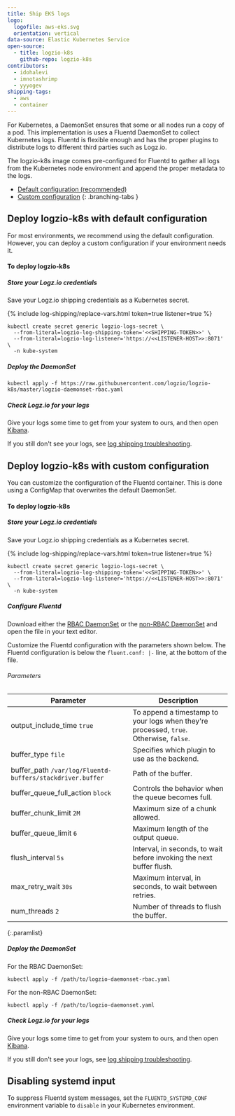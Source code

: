 ```yaml
---
title: Ship EKS logs
logo:
  logofile: aws-eks.svg
  orientation: vertical
data-source: Elastic Kubernetes Service
open-source:
  - title: logzio-k8s
    github-repo: logzio-k8s
contributors:
  - idohalevi
  - imnotashrimp
  - yyyogev
shipping-tags:
  - aws
  - container
---
```


For Kubernetes, a DaemonSet ensures that some or all nodes run a copy of a pod.
This implementation is uses a Fluentd DaemonSet to collect Kubernetes logs.
Fluentd is flexible enough and has the proper plugins to distribute logs to different third parties such as Logz.io.

The logzio-k8s image comes pre-configured for Fluentd to gather all logs from the Kubernetes node environment and append the proper metadata to the logs.

<div class="branching-container">

* [Default configuration <span class="sm ital">(recommended)</span>](#default-config)
* [Custom configuration](#custom-config)
{: .branching-tabs }

<!-- tab:start -->
<div id="default-config">

## Deploy logzio-k8s with default configuration

For most environments, we recommend using the default configuration.
However, you can deploy a custom configuration if your environment needs it.

#### To deploy logzio-k8s

<div class="tasklist">

##### Store your Logz.io credentials

Save your Logz.io shipping credentials as a Kubernetes secret.

{% include log-shipping/replace-vars.html token=true listener=true %}

```shell
kubectl create secret generic logzio-logs-secret \
  --from-literal=logzio-log-shipping-token='<<SHIPPING-TOKEN>>' \
  --from-literal=logzio-log-listener='https://<<LISTENER-HOST>>:8071' \
  -n kube-system
```

##### Deploy the DaemonSet

```shell
kubectl apply -f https://raw.githubusercontent.com/logzio/logzio-k8s/master/logzio-daemonset-rbac.yaml
```

##### Check Logz.io for your logs

Give your logs some time to get from your system to ours,
and then open [Kibana](https://app.logz.io/#/dashboard/kibana).

If you still don't see your logs,
see [log shipping troubleshooting]({{site.baseurl}}/user-guide/log-shipping/log-shipping-troubleshooting.html).

</div>

</div>
<!-- tab:end -->

<!-- tab:start -->
<div id="custom-config">

## Deploy logzio-k8s with custom configuration

You can customize the configuration of the Fluentd container.
This is done using a ConfigMap that overwrites the default DaemonSet.

#### To deploy logzio-k8s

<div class="tasklist">

##### Store your Logz.io credentials

Save your Logz.io shipping credentials as a Kubernetes secret.

{% include log-shipping/replace-vars.html token=true listener=true %}

```shell
kubectl create secret generic logzio-logs-secret \
  --from-literal=logzio-log-shipping-token='<<SHIPPING-TOKEN>>' \
  --from-literal=logzio-log-listener='https://<<LISTENER-HOST>>:8071' \
  -n kube-system
```

##### Configure Fluentd

Download either
the [RBAC DaemonSet](https://raw.githubusercontent.com/logzio/logzio-k8s/master/logzio-daemonset-rbac.yaml)
or the [non-RBAC DaemonSet](https://raw.githubusercontent.com/logzio/logzio-k8s/master/logzio-daemonset.yaml)
and open the file in your text editor.

Customize the Fluentd configuration with the parameters shown below.
The Fluentd configuration is below the `fluent.conf: |-` line, at the bottom of the file.

###### Parameters

| Parameter | Description |
|---|---|
| output_include_time <span class="default-param">`true`</span> | To append a timestamp to your logs when they're processed, `true`. Otherwise, `false`. |
| buffer_type <span class="default-param">`file`</span> | Specifies which plugin to use as the backend. |
| buffer_path <span class="default-param">`/var/log/Fluentd-buffers/stackdriver.buffer`</span> | Path of the buffer. |
| buffer_queue_full_action <span class="default-param">`block`</span> | Controls the behavior when the queue becomes full. |
| buffer_chunk_limit <span class="default-param">`2M`</span> | Maximum size of a chunk allowed. |
| buffer_queue_limit <span class="default-param">`6`</span> | Maximum length of the output queue. |
| flush_interval <span class="default-param">`5s`</span> | Interval, in seconds, to wait before invoking the next buffer flush. |
| max_retry_wait <span class="default-param">`30s`</span> | Maximum interval, in seconds, to wait between retries. |
| num_threads <span class="default-param">`2`</span> | Number of threads to flush the buffer. |
{:.paramlist}

##### Deploy the DaemonSet

For the RBAC DaemonSet:

```shell
kubectl apply -f /path/to/logzio-daemonset-rbac.yaml
```

For the non-RBAC DaemonSet:

```shell
kubectl apply -f /path/to/logzio-daemonset.yaml
```

##### Check Logz.io for your logs

Give your logs some time to get from your system to ours,
and then open [Kibana](https://app.logz.io/#/dashboard/kibana).

If you still don't see your logs,
see [log shipping troubleshooting]({{site.baseurl}}/user-guide/log-shipping/log-shipping-troubleshooting.html).

</div>

</div>
<!-- tab:end -->

</div>
<!-- tabContainer:end -->

## Disabling systemd input

To suppress Fluentd system messages, set the `FLUENTD_SYSTEMD_CONF` environment variable to `disable` in your Kubernetes environment.
